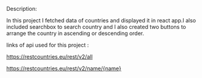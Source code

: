 Description:

In this project I fetched data of countries and displayed it in react app.I also included searchbox to search country and I also created two buttons to arrange the country in ascending or descending order.

links of api used for this project :

https://restcountries.eu/rest/v2/all

https://restcountries.eu/rest/v2/name/{name}
